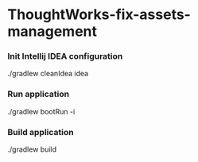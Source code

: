 # ThoughtWorks-fix-assets-management

### Init Intellij IDEA configuration
./gradlew cleanIdea idea

### Run application
./gradlew bootRun -i

### Build application
./gradlew build